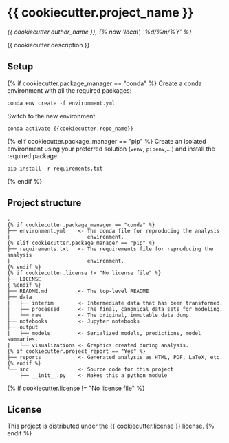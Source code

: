 # {{ cookiecutter.project_name }}

*{{ cookiecutter.author_name }}, {% now 'local', '%d/%m/%Y' %}*

{{ cookiecutter.description }}

## Setup

{% if cookiecutter.package_manager == "conda" %}
Create a conda environment with all the required packages: 
```
conda env create -f environment.yml
```
Switch to the new environment:
```
conda activate {{cookiecutter.repo_name}}
```
{% elif cookiecutter.package_manager == "pip" %}
Create an isolated environment using your preferred solution 
(`venv`, `pipenv`,...) and install the required package: 
```
pip install -r requirements.txt
```
{% endif %}

## Project structure

```
.
{% if cookiecutter.package_manager == "conda" %}
├── environment.yml    <- The conda file for reproducing the analysis    
|                         environment.
{% elif cookiecutter.package_manager == "pip" %}
├── requirements.txt   <- The requirements file for reproducing the analysis 
|                         environment.
{% endif %} 
{% if cookiecutter.license != "No license file" %}
├── LICENSE
{ %endif %}
├── README.md          <- The top-level README
├── data
|   ├── interim        <- Intermediate data that has been transformed.
│   ├── processed      <- The final, canonical data sets for modeling.
│   └── raw            <- The original, immutable data dump.
├── notebooks          <- Jupyter notebooks
├── output             
|   ├── models         <- Serialized models, predictions, model summaries.
|   └── visualizations <- Graphics created during analysis.
{% if cookiecutter.project_report == "Yes" %}
├── reports            <- Generated analysis as HTML, PDF, LaTeX, etc.
{% endif %}
└── src                <- Source code for this project
    ├── __init__.py    <- Makes this a python module
```    

{% if cookiecutter.license != "No license file" %}
## License
This project is distributed under the  {{ cookiecutter.license }} license.
{% endif %}